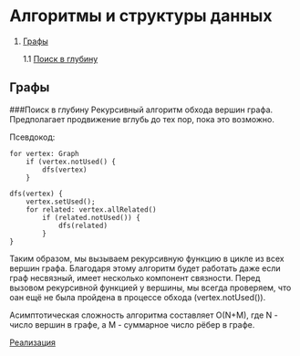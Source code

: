 # Алгоритмы и структуры данных
1. [Графы](#графы)
    
    1.1 [Поиск в глубину](#поиск-в-глубину)
    
## Графы  
  
###Поиск в глубину
Рекурсивный алгоритм обхода вершин графа.
Предполагает продвижение вглубь до тех пор, пока это возможно.

Псевдокод:
```
for vertex: Graph
    if (vertex.notUsed() {
        dfs(vertex)
    }

dfs(vertex) {
    vertex.setUsed();
    for related: vertex.allRelated()
        if (related.notUsed()) {
            dfs(related)
        }
}
```
Таким образом, мы вызываем рекурсивную функцию в цикле из всех вершин графа.
Благодаря этому алгоритм будет работать даже если граф несвязный, имеет несколько
компонент связности. 
Перед вызовом рекурсивной функцией у вершины, мы всегда проверяем,
что оан ещё не была пройдена в процессе обхода (vertex.notUsed()).

Асимптотическая сложность алгоритма составляет O(N+M), где
N - число вершин в графе, а
M - суммарное число рёбер в графе.

[Реализация]()